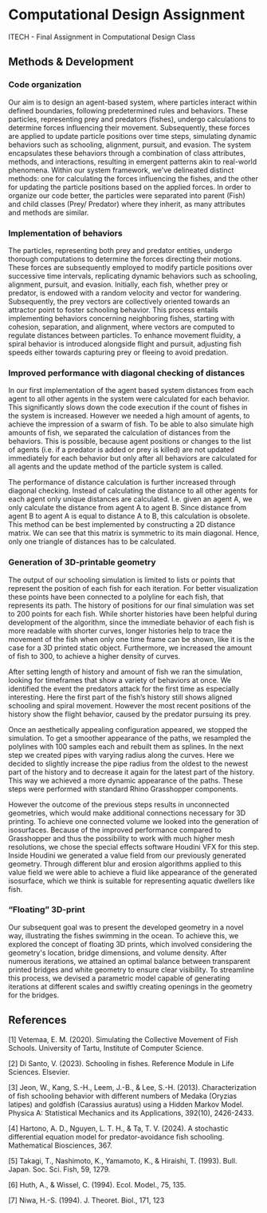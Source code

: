 # Computational Design Assignment
 ITECH - Final Assignment in Computational Design Class

## Methods & Development

### Code organization
Our aim is to design an agent-based system, where particles interact within defined boundaries, following predetermined rules and behaviors. These particles, representing prey and predators (fishes), undergo calculations to determine forces influencing their movement. Subsequently, these forces are applied to update particle positions over time steps, simulating dynamic behaviors such as schooling, alignment, pursuit, and evasion. The system encapsulates these behaviors through a combination of class attributes, methods, and interactions, resulting in emergent patterns akin to real-world phenomena. Within our system framework, we've delineated distinct methods: one for calculating the forces influencing the fishes, and the other for updating the particle positions based on the applied forces. In order to organize our code better, the particles were separated into parent (Fish) and child classes (Prey/ Predator) where they inherit, as many attributes  and methods are similar.

### Implementation of behaviors
The particles, representing both prey and predator entities, undergo thorough computations to determine the forces directing their motions. These forces are subsequently employed to modify particle positions over successive time intervals, replicating dynamic behaviors such as schooling, alignment, pursuit, and evasion. Initially, each fish, whether prey or predator, is endowed with a random velocity and vector for wandering. Subsequently, the prey vectors are collectively oriented towards an attractor point to foster schooling behavior. This process entails implementing behaviors concerning neighboring fishes, starting with cohesion, separation, and alignment, where vectors are computed to regulate distances between particles. To enhance movement fluidity, a spiral behavior is introduced alongside flight and pursuit, adjusting fish speeds either towards capturing prey or fleeing to avoid predation.

### Improved performance with diagonal checking of distances
In our first implementation of the agent based system distances from each agent to all other agents in the system were calculated for each behavior. This significantly slows down the code execution if the count of fishes in the system is increased. However we needed a high amount of agents, to achieve the impression of a swarm of fish. To be able to also simulate high amounts of fish, we separated the calculation of distances from the behaviors. This is possible, because agent positions or changes to the list of agents (i.e. if a predator is added or prey is killed) are not updated immediately for each behavior but only after all behaviors are calculated for all agents and the update method of the particle system is called. 

The performance of distance calculation is further increased through diagonal checking. Instead of calculating the distance to all other agents for each agent only unique distances are calculated. I.e. given an agent A, we only calculate the distance from agent A to agent B. Since distance from agent B to agent A is equal to distance A to B, this calculation is obsolete. This method can be best implemented by constructing a 2D distance matrix. We can see that this matrix is symmetric to its main diagonal. Hence, only one triangle of distances has to be calculated.

### Generation of 3D-printable geometry
The output of our schooling simulation is limited to lists or points that represent the position of each fish for each iteration. For better visualization these points have been connected to a polyline for each fish, that represents its path. The history of positions for our final simulation was set to 200 points for each fish. While shorter histories have been helpful during development of the algorithm, since the immediate behavior of each fish is more readable with shorter curves, longer histories help to trace the movement of the fish when only one time frame can be shown, like it is the case for a 3D printed static object. Furthermore, we increased the amount of fish to 300, to achieve a higher density of curves. 

After setting length of history and amount of fish we ran the simulation, looking for timeframes that show a variety of behaviors at once. We identified the event the predators attack for the first time as especially interesting. Here the first part of the fish’s history still shows aligned schooling and spiral movement. However the most recent positions of the history show the flight behavior, caused by the predator pursuing its prey.

Once an aesthetically appealing configuration appeared, we stopped the simulation. To get a smoother appearance of the paths, we resampled the polylines with 100 samples each and rebuilt them as splines. In the next step we created pipes with varying radius along the curves. Here we decided to slightly increase the pipe radius from the oldest to the newest part of the history and to decrease it again for the latest part of the history. This way we achieved a more dynamic appearance of the paths. These steps were performed with standard Rhino Grasshopper components.

However the outcome of the previous steps results in unconnected geometries, which would make additional connections necessary for 3D printing. To achieve one connected volume we looked into the generation of isosurfaces. Because of the improved performance compared to Grasshopper and thus the possibility to work with much higher mesh resolutions, we chose the special effects software Houdini VFX for this step. Inside Houdini we generated a value field from our previously generated geometry. Through different blur and erosion algorithms applied to this value field we were able to achieve a fluid like appearance of the generated isosurface, which we think is suitable for representing aquatic dwellers like fish.

### “Floating” 3D-print
Our subsequent goal was to present the developed geometry in a novel way, illustrating the fishes swimming in the ocean. To achieve this, we explored the concept of floating 3D prints, which involved considering the geometry's location, bridge dimensions, and volume density. After numerous iterations, we attained an optimal balance between transparent printed bridges and white geometry to ensure clear visibility. To streamline this process, we devised a parametric model capable of generating iterations at different scales and swiftly creating openings in the geometry for the bridges.

## References
[1]	Vetemaa, E. M. (2020). Simulating the Collective Movement of Fish Schools. 
	University of Tartu, Institute of Computer Science.
 
[2]	Di Santo, V. (2023). Schooling in fishes. Reference Module in Life 
	Sciences. Elsevier.
 
[3]	Jeon, W., Kang, S.-H., Leem, J.-B., & Lee, S.-H. (2013). Characterization of fish 
	schooling behavior with different numbers of Medaka (Oryzias latipes) and goldfish 
	(Carassius auratus) using a Hidden Markov Model. Physica A: Statistical Mechanics 
	and its Applications, 392(10), 2426-2433.
 
[4]	Hartono, A. D., Nguyen, L. T. H., & Tạ, T. V. (2024). A stochastic differential equation 
	model for predator-avoidance fish schooling. Mathematical Biosciences, 367.
 
[5]	Takagi, T., Nashimoto, K., Yamamoto, K., & Hiraishi, T. (1993). Bull. Japan. Soc. Sci. 
	Fish, 59, 1279.
 
[6]	Huth, A., & Wissel, C. (1994). Ecol. Model., 75, 135.

[7]	Niwa, H.-S. (1994). J. Theoret. Biol., 171, 123
